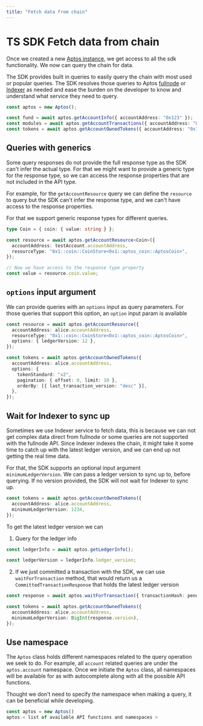 ```yaml
---
title: "Fetch data from chain"
---
```


# TS SDK Fetch data from chain

Once we created a new [Aptos instance](./sdk-configuration.md), we get access to all the sdk functionality. We now can query the chain for data.

The SDK provides built in queries to easily query the chain with most used or popular queries. The SDK resolves those queries to Aptos [fullnode](https://fullnode.mainnet.aptoslabs.com/v1/spec#/) or [Indexer](https://cloud.hasura.io/public/graphiql?endpoint=https://indexer.mainnet.aptoslabs.com/v1/graphql) as needed and ease the burden on the developer to know and understand what service they need to query.

```ts
const aptos = new Aptos();

const fund = await aptos.getAccountInfo({ accountAddress: "0x123" });
const modules = await aptos.getAccountTransactions({ accountAddress: "0x123" });
const tokens = await aptos.getAccountOwnedTokens({ accountAddress: "0x123" });
```

## Queries with generics

Some query responses do not provide the full response type as the SDK can't infer the actual type. For that we might want to provide a generic type for the response type, so we can access the response properties that are not included in the API type.

For example, for the `getAccountResource` query we can define the `resource` to query but the SDK can't infer the response type, and we can't have access to the response properties.

For that we support generic response types for different queries.

```ts
type Coin = { coin: { value: string } };

const resource = await aptos.getAccountResource<Coin>({
  accountAddress: testAccount.accountAddress,
  resourceType: "0x1::coin::CoinStore<0x1::aptos_coin::AptosCoin>",
});

// Now we have access to the response type property
const value = resource.coin.value;
```

## `options` input argument

We can provide queries with an `options` input as query parameters. For those queries that support this option, an `option` input param is available

```ts
const resource = await aptos.getAccountResource({
  accountAddress: alice.accountAddress,
  resourceType: "0x1::coin::CoinStore<0x1::aptos_coin::AptosCoin>",
  options: { ledgerVersion: 12 },
});

const tokens = await aptos.getAccountOwnedTokens({
  accountAddress: alice.accountAddress,
  options: {
    tokenStandard: "v2",
    pagination: { offset: 0, limit: 10 },
    orderBy: [{ last_transaction_version: "desc" }],
  },
});
```

## Wait for Indexer to sync up

Sometimes we use Indexer service to fetch data, this is because we can not get complex data direct from fullnode or some queries are not supported with the fullnode API.
Since Indexer indexes the chain, it might take it some time to catch up with the latest ledger version, and we can end up not getting the real time data.

For that, the SDK supports an optional input argument `minimumLedgerVersion`. We can pass a ledger version to sync up to, before querying.
If no version provided, the SDK will not wait for Indexer to sync up.

```ts
const tokens = await aptos.getAccountOwnedTokens({
  accountAddress: alice.accountAddress,
  minimumLedgerVersion: 1234,
});
```

To get the latest ledger version we can

1. Query for the ledger info

```ts
const ledgerInfo = await aptos.getLedgerInfo();

const ledgerVersion = ledgerInfo.ledger_version;
```

2. If we just committed a transaction with the SDK, we can use `waitForTransaction` method, that would return us a `CommittedTransactionResponse` that holds the latest ledger version

```ts
const response = await aptos.waitForTransaction({ transactionHash: pendingTransaction.hash });

const tokens = await aptos.getAccountOwnedTokens({
  accountAddress: alice.accountAddress,
  minimumLedgerVersion: BigInt(response.version),
});
```

## Use namespace

The `Aptos` class holds different namespaces related to the query operation we seek to do. For example, all `account` related queries are under the `aptos.account` namespace.
Once we initiate the `Aptos` class, all namespaces will be available for as with autocomplete along with all the possible API functions.

Thought we don't need to specify the namespace when making a query, it can be beneficial while developing.

```ts
const aptos = new Aptos()
aptos.< list of available API functions and namespaces >
```
